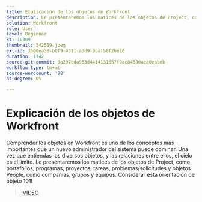 ```yaml
---
title: Explicación de los objetos de Workfront
description: Le presentaremos los matices de los objetos de Project, como portafolios, programas, proyectos, tareas, problemas/solicitudes y objetos People, como compañías, grupos y equipos.
solution: Workfront
role: User
level: Beginner
kt: 10309
thumbnail: 342519.jpeg
exl-id: 3500ea38-b0f9-4311-a3d9-9baf58f26e20
duration: 1742
source-git-commit: 9a297cda953d4414131657f9ac84580aea0eabeb
workflow-type: tm+mt
source-wordcount: '98'
ht-degree: 0%

---
```


# Explicación de los objetos de Workfront

Comprender los objetos en Workfront es uno de los conceptos más importantes que un nuevo administrador del sistema puede dominar. Una vez que entiendas los diversos objetos, y las relaciones entre ellos, el cielo es el límite. Le presentaremos los matices de los objetos de Project, como portafolios, programas, proyectos, tareas, problemas/solicitudes y objetos People, como compañías, grupos y equipos. Considerar esta orientación de objeto 101!

>[!VIDEO](https://video.tv.adobe.com/v/342519/?quality=12&learn=on)
